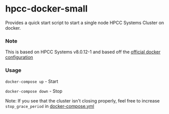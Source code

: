 # hpcc-docker-small

Provides a quick start script to start a single node HPCC Systems Cluster on docker.

### Note

This is based on HPCC Systems v8.0.12-1 and based off the [official docker configuration](https://github.com/hpcc-systems/docker-hpcc) 


### Usage

`docker-compose up` - Start

`docker-compose down` - Stop

Note: If you see that the cluster isn't closing properly, feel free to increase `stop_grace_period` in [docker-compose.yml](docker-compose.yml)
